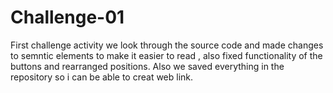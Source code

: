 # Challenge-01

First challenge activity we look through the source code and made changes to semntic elements to make it easier to read , also fixed functionality of the buttons and rearranged positions. Also we saved everything in the repository so i can be able to creat web link.
